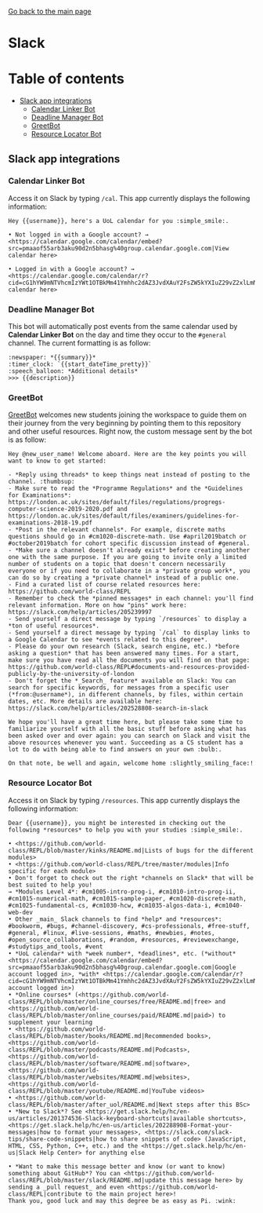 [Go back to the main page](https://github.com/world-class/REPL)

# Slack
# Table of contents
<!-- vim-markdown-toc GFM -->

* [Slack app integrations](#slack-app-integrations)
    * [Calendar Linker Bot](#calendar-linker-bot)
    * [Deadline Manager Bot](#deadline-manager-bot)
    * [GreetBot](#greetbot)
    * [Resource Locator Bot](#resource-locator-bot)

<!-- vim-markdown-toc -->

## Slack app integrations
### Calendar Linker Bot
Access it on Slack by typing `/cal`. This app currently displays the following information:
```
Hey {{username}}, here's a UoL calendar for you :simple_smile:.

• Not logged in with a Google account? → <https://calendar.google.com/calendar/embed?src=pmaaof55arb3aku90d2n5bhasg%40group.calendar.google.com|View calendar here>

• Logged in with a Google account? → <https://calendar.google.com/calendar/r?cid=cG1hYW9mNTVhcmIzYWt1OTBkMm41Ymhhc2dAZ3JvdXAuY2FsZW5kYXIuZ29vZ2xlLmNvbQ|View calendar here>
```

### Deadline Manager Bot
This bot will automatically post events from the same calendar used by **Calendar Linker Bot** on the day and time they occur to the `#general` channel. The current formatting is as follow:
```
:newspaper: *{{summary}}*
:timer_clock: `{{start_dateTime_pretty}}`
:speech_balloon: *Additional details*
>>> {{description}}
```

### GreetBot
[GreetBot](https://greet.bot/) welcomes new students joining the workspace to guide them on their journey from the very beginning by pointing them to this repository and other useful resources. Right now, the custom message sent by the bot is as follow:
```
Hey @new_user_name! Welcome aboard. Here are the key points you will want to know to get started:

- *Reply using threads* to keep things neat instead of posting to the channel. :thumbsup:
- Make sure to read the *Programme Regulations* and the *Guidelines for Examinations*: https://london.ac.uk/sites/default/files/regulations/progregs-computer-science-2019-2020.pdf and https://london.ac.uk/sites/default/files/examiners/guidelines-for-examinations-2018-19.pdf
- *Post in the relevant channels*. For example, discrete maths questions should go in #cm1020-discrete-math. Use #april2019batch or #october2019batch for cohort specific discussion instead of #general.
- *Make sure a channel doesn't already exist* before creating another one with the same purpose. If you are going to invite only a limited number of students on a topic that doesn't concern necessarily everyone or if you need to collaborate in a *private group work*, you can do so by creating a *private channel* instead of a public one.
- Find a curated list of course related resources here: https://github.com/world-class/REPL
- Remember to check the *pinned messages* in each channel: you'll find relevant information. More on how "pins" work here: https://slack.com/help/articles/205239997
- Send yourself a direct message by typing `/resources` to display a *ton of useful resources*.
- Send yourself a direct message by typing `/cal` to display links to a Google Calendar to see *events related to this degree*.
- Please do your own research (Slack, search engine, etc.) *before asking a question* that has been answered many times. For a start, make sure you have read all the documents you will find on that page: https://github.com/world-class/REPL#documents-and-resources-provided-publicly-by-the-university-of-london
- Don't forget the *_Search_ feature* available on Slack: You can search for specific keywords, for messages from a specific user (*from:@username*), in different channels, by files, within certain dates, etc. More details are available here: https://slack.com/help/articles/202528808-search-in-slack

We hope you'll have a great time here, but please take some time to familiarize yourself with all the basic stuff before asking what has been asked over and over again: you can search on Slack and visit the above resources whenever you want. Succeeding as a CS student has a lot to do with being able to find answers on your own :bulb:.

On that note, be well and again, welcome home :slightly_smiling_face:!
```

### Resource Locator Bot
Access it on Slack by typing `/resources`. This app currently displays the following information:

```
Dear {{username}}, you might be interested in checking out the following *resources* to help you with your studies :simple_smile:.

• <https://github.com/world-class/REPL/blob/master/kinks/README.md|Lists of bugs for the different modules>
• <https://github.com/world-class/REPL/tree/master/modules|Info specific for each module>
• Don't forget to check out the right *channels on Slack* that will be best suited to help you!
→ *Modules Level 4*: #cm1005-intro-prog-i, #cm1010-intro-prog-ii, #cm1015-numerical-math, #cm1015-sample-paper, #cm1020-discrete-math, #cm1025-fundamental-cs, #cm1030-hcw, #cm1035-algos-data-i, #cm1040-web-dev
• Other _main_ Slack channels to find *help* and *resources*: #bookworm, #bugs, #channel-discovery, #cs-professionals, #free-stuff, #general, #linux, #live-sessions, #maths, #newbies, #notes, #open_source_collaborations, #random, #resources, #reviewexchange, #studytips_and_tools, #vent
• *UoL calendar* with *week number*, *deadlines*, etc. (*without* <https://calendar.google.com/calendar/embed?src=pmaaof55arb3aku90d2n5bhasg%40group.calendar.google.com|Google account logged in>, *with* <https://calendar.google.com/calendar/r?cid=cG1hYW9mNTVhcmIzYWt1OTBkMm41Ymhhc2dAZ3JvdXAuY2FsZW5kYXIuZ29vZ2xlLmNvbQ|Google account logged in>)
• *Online courses* (<https://github.com/world-class/REPL/blob/master/online_courses/free/README.md|free> and <https://github.com/world-class/REPL/blob/master/online_courses/paid/README.md|paid>) to supplement your learning
• <https://github.com/world-class/REPL/blob/master/books/README.md|Recommended books>, <https://github.com/world-class/REPL/blob/master/podcasts/README.md|Podcasts>, <https://github.com/world-class/REPL/blob/master/software/README.md|software>, <https://github.com/world-class/REPL/blob/master/websites/README.md|websites>, <https://github.com/world-class/REPL/blob/master/youtube/README.md|YouTube videos>
• <https://github.com/world-class/REPL/blob/master/after_uol/README.md|Next steps after this BSc>
• *New to Slack*? See <https://get.slack.help/hc/en-us/articles/201374536-Slack-keyboard-shortcuts|available shortcuts>, <https://get.slack.help/hc/en-us/articles/202288908-Format-your-messages|how to format your messages>, <https://slack.com/slack-tips/share-code-snippets|how to share snippets of code> (JavaScript, HTML, CSS, Python, C++, etc.) and the <https://get.slack.help/hc/en-us|Slack Help Center> for anything else

• *Want to make this message better and know (or want to know) something about GitHub*? You can <https://github.com/world-class/REPL/blob/master/slack/README.md|update this message here> by sending a _pull request_ and even <https://github.com/world-class/REPL|contribute to the main project here>!
Thank you, good luck and may this degree be as easy as Pi. :wink:
```
